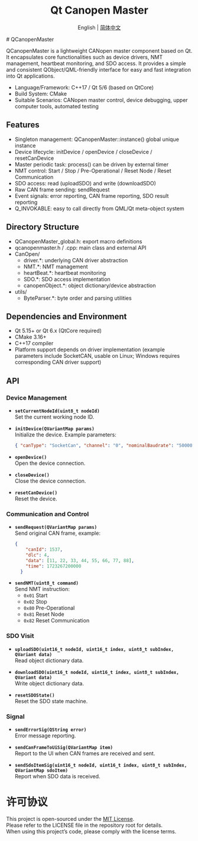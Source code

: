 <div align=center>

# Qt Canopen Master
English | [简体中文](README_zh_CN.md)
</div>
# QCanopenMaster

QCanopenMaster is a lightweight CANopen master component based on Qt. It encapsulates core functionalities such as device drivers, NMT management, heartbeat monitoring, and SDO access. It provides a simple and consistent QObject/QML-friendly interface for easy and fast integration into Qt applications.

- Language/Framework: C++17 / Qt 5/6 (based on QtCore)  
- Build System: CMake  
- Suitable Scenarios: CANopen master control, device debugging, upper computer tools, automated testing  

## Features

- Singleton management: QCanopenMaster::instance() global unique instance  
- Device lifecycle: initDevice / openDevice / closeDevice / resetCanDevice  
- Master periodic task: process() can be driven by external timer  
- NMT control: Start / Stop / Pre-Operational / Reset Node / Reset Communication  
- SDO access: read (uploadSDO) and write (downloadSDO)  
- Raw CAN frame sending: sendRequest  
- Event signals: error reporting, CAN frame reporting, SDO result reporting  
- Q_INVOKABLE: easy to call directly from QML/Qt meta-object system  

## Directory Structure

- QCanopenMaster_global.h: export macro definitions  
- qcanopenmaster.h / .cpp: main class and external API  
- CanOpen/  
  - driver.*: underlying CAN driver abstraction  
  - NMT.*: NMT management  
  - heartBeat.*: heartbeat monitoring  
  - SDO.*: SDO access implementation  
  - canopenObject.*: object dictionary/device abstraction  
- utils/  
  - ByteParser.*: byte order and parsing utilities  

## Dependencies and Environment

- Qt 5.15+ or Qt 6.x (QtCore required)  
- CMake 3.16+  
- C++17 compiler  
- Platform support depends on driver implementation (example parameters include SocketCAN, usable on Linux; Windows requires corresponding CAN driver support)  

## API

### Device Management

- **`setCurrentNodeId(uint8_t nodeId)`**  
  Set the current working node ID.

- **`initDevice(QVariantMap params)`**  
  Initialize the device. Example parameters:  
  ```json
  { "canType": "SocketCan", "channel": "0", "nominalBaudrate": "500000", "dataBaudrate": "2000000" }
  ```
- **`openDevice()`**  
Open the device connection.

- **`closeDevice()`**  
Close the device connection.

- **`resetCanDevice()`**  
Reset the device.

### Communication and Control
- **`sendRequest(QVariantMap params)`**  
  Send original CAN frame, example:  
  ```json
  {
      "canId": 1537,
      "dlc": 4,
      "data": [11, 22, 33, 44, 55, 66, 77, 88],
      "time": 1723267200000
    }
  ```
- **`sendNMT(uint8_t command)`**  
Send NMT instruction:  
  - `0x01` Start
  - `0x02` Stop
  - `0x80` Pre-Operational
  - `0x81` Reset Node
  - `0x82` Reset Communication

### SDO Visit
- **`uploadSDO(uint16_t nodeId, uint16_t index, uint8_t subIndex, QVariant data)`**  
  Read object dictionary data.

- **`downloadSDO(uint16_t nodeId, uint16_t index, uint8_t subIndex, QVariant data)`**  
  Write object dictionary data.

- **`resetSDOState()`**  
  Reset the SDO state machine.

### Signal
- **`sendErrorSig(QString error)`**  
  Error message reporting.

- **`sendCanFrameToUiSig(QVariantMap item)`**  
  Report to the UI when CAN frames are received and sent.

- **`sendSdoItemSig(uint16_t nodeId, uint16_t index, uint8_t subIndex, QVariantMap sdoItem)`**  
  Report when SDO data is received.

# 许可协议

This project is open-sourced under the [MIT License](./LICENSE).  
Please refer to the LICENSE file in the repository root for details.  
When using this project’s code, please comply with the license terms.  